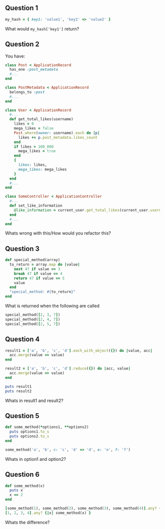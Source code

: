 ## Question 1
```ruby
my_hash = { key1: 'value1', 'key2' => 'value2' }
```
What would `my_hash['key1']` return?






## Question 2
You have:
```ruby
class Post < ApplicationRecord
  has_one :post_metadata
  #...
end
```
```ruby
class PostMetadata < ApplicationRecord
  belongs_to :post
  #...
end
```
```ruby
class User < ApplicationRecord
  #...
  def get_total_likes(username)
    likes = 0
    mega_likes = false
    Post.where(owner: username).each do |p|
      likes += p.post_metadata.likes_count
    end
    if likes > 100_000
      mega_likes = true
    end
    {
      likes: likes,
      mega_likes: mega_likes
    }
  end
  #...
end
```
```ruby
class SomeController < ApplicationController
  #...
  def set_like_information
    @like_information = current_user.get_total_likes(current_user.username)
  end
  #...
end
```
Whats wrong with this/How would you refactor this?




## Question 3
```ruby
def special_method(array)
  to_return = array.map do |value|
    next 47 if value == 3
    break 47 if value == 4
    return 47 if value == 5
    value
  end
  "special_method: #{to_return}"
end
```
What is returned when the following are called
```ruby
special_method([2, 3, 7])
special_method([2, 4, 7])
special_method([2, 5, 7])
```





## Question 4
```ruby
result1 = ['a', 'b', 'c', 'd'].each_with_object({}) do |value, acc|
  acc.merge(value => value)
end

result2 = ['a', 'b', 'c', 'd'].reduce({}) do |acc, value|
  acc.merge(value => value)
end

puts result1
puts result2
```
Whats in result1 and result2?





## Question 5
```ruby
def some_method(*options1, **options2)
  puts options1.to_s
  puts options2.to_s
end
```
```ruby
some_method('a', 'b', c: 'c', 'd' => 'd', e: 'e', f: 'f')
```
Whats in option1 and option2?





## Question 6
```ruby
def some_method(x)
  puts x
  x == 2
end
```
```ruby
[some_method(1), some_method(2), some_method(3), some_method(4)].any? {|x| x }
[1, 2, 3, 4].any? {|x| some_method(x) }
```
Whats the difference?
